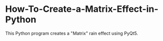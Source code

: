 # How-To-Create-a-Matrix-Effect-in-Python
This Python program creates a "Matrix" rain effect using PyQt5.
